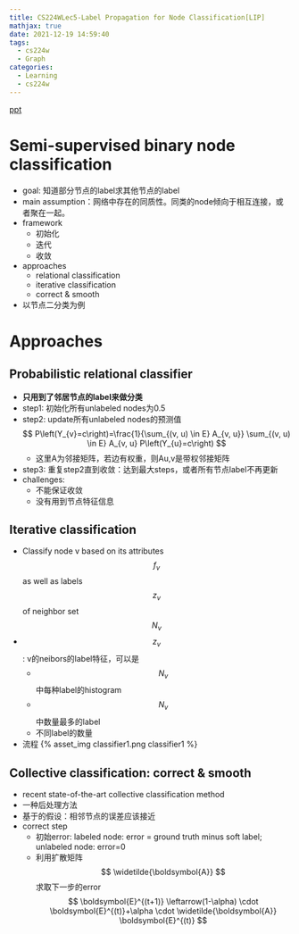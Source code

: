 ```yaml
---
title: CS224WLec5-Label Propagation for Node Classification[LIP]
mathjax: true
date: 2021-12-19 14:59:40
tags:
  - cs224w
  - Graph
categories:
  - Learning
  - cs224w
---
```


[ppt](http://web.stanford.edu/class/cs224w/slides/05-message.pdf)

# Semi-supervised binary node classification
- goal: 知道部分节点的label求其他节点的label
- main assumption：网络中存在的同质性。同类的node倾向于相互连接，或者聚在一起。
- framework
  - 初始化
  - 迭代
  - 收敛
- approaches
  - relational classification
  - iterative classification
  - correct & smooth
- 以节点二分类为例

<!-- more -->

# Approaches
## Probabilistic relational classifier
- **只用到了邻居节点的label来做分类**
- step1: 初始化所有unlabeled nodes为0.5
- step2: update所有unlabeled nodes的预测值 $$ P\left(Y_{v}=c\right)=\frac{1}{\sum_{(v, u) \in E} A_{v, u}} \sum_{(v, u) \in E} A_{v, u} P\left(Y_{u}=c\right) $$
  - 这里A为邻接矩阵，若边有权重，则Au,v是带权邻接矩阵
- step3: 重复step2直到收敛：达到最大steps，或者所有节点label不再更新
- challenges: 
  - 不能保证收敛
  - 没有用到节点特征信息

## Iterative classification
- Classify node v based on its attributes $$f_v$$ as well as labels $$z_v$$ of neighbor set $$N_v$$
- $$z_v$$: v的neibors的label特征，可以是
  - $$N_v$$中每种label的histogram
  - $$N_v$$中数量最多的label
  - 不同label的数量
- 流程
{% asset_img classifier1.png classifier1 %}

## Collective classification: correct & smooth
- recent state-of-the-art collective classification method
- 一种后处理方法
- 基于的假设：相邻节点的误差应该接近
- correct step
  - 初始error: labeled node: error = ground truth minus soft label; unlabeled node: error=0
  - 利用扩散矩阵 $$ \widetilde{\boldsymbol{A}} $$求取下一步的error
  $$ \boldsymbol{E}^{(t+1)} \leftarrow(1-\alpha) \cdot \boldsymbol{E}^{(t)}+\alpha \cdot \widetilde{\boldsymbol{A}} \boldsymbol{E}^{(t)} $$

